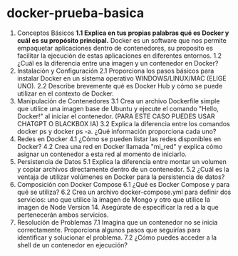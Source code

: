 # docker-prueba-basica

1)  Conceptos Básicos
**1.1 Explica en tus propias palabras qué es Docker y cuál es su propósito principal.**
Docker es un software que nos permite empaquetar aplicaciones dentro de contenedores, su proposito es facilitar la ejecución de estas aplicaciones en diferentes entornos.
1.2 ¿Cuál es la diferencia entre una imagen y un contenedor en Docker?
3) Instalación y Configuración
2.1 Proporciona los pasos básicos para instalar Docker en un sistema operativo WINDOWS/LINUX/MAC (ELIGE UNO).
2.2 Describe brevemente qué es Docker Hub y cómo se puede utilizar en el contexto de Docker.
4) Manipulación de Contenedores
3.1 Crea un archivo Dockerfile simple que utilice una imagen base de Ubuntu y ejecute el comando
"Hello, Docker!" al iniciar el contenedor.  (PARA ESTE CASO PUEDES USAR CHATGPT O BLACKBOX IA)
3.2 Explica la diferencia entre los comandos docker ps y docker ps -a. ¿Qué información proporciona cada uno?
5)  Redes en Docker
4.1 ¿Cómo se pueden listar las redes disponibles en Docker?
4.2 Crea una red en Docker llamada "mi_red" y explica cómo asignar un contenedor a esta red al momento de iniciarlo.
6)  Persistencia de Datos
5.1 Explica la diferencia entre montar un volumen y copiar archivos directamente dentro de un contenedor.
5.2 ¿Cuál es la ventaja de utilizar volúmenes en Docker para la persistencia de datos?
7) Composición con Docker Compose
6.1 ¿Qué es Docker Compose y para qué se utiliza?
6.2 Crea un archivo docker-compose.yml para definir dos servicios:
uno que utilice la imagen de Mongo y otro que utilice la imagen de Node Version 14.
Asegúrate de especificar la red a la que pertenecerán ambos servicios.
8)  Resolución de Problemas
7.1 Imagina que un contenedor no se inicia correctamente.
 Proporciona algunos pasos que seguirías para identificar y solucionar el problema.
7.2 ¿Cómo puedes acceder a la shell de un contenedor en ejecución?
